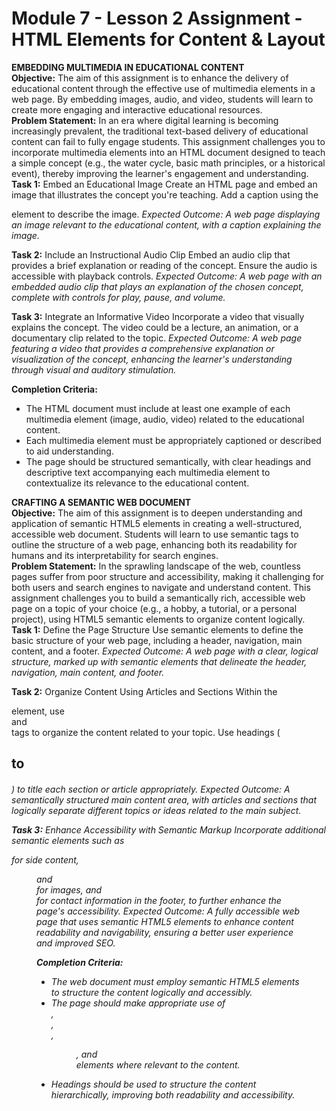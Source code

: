 # Module 7 - Lesson 2 Assignment - HTML Elements for Content & Layout

**EMBEDDING MULTIMEDIA IN EDUCATIONAL CONTENT** <br>
**Objective:** The aim of this assignment is to enhance the delivery of educational content through the effective use of multimedia elements in a web page. By embedding images, audio, and video, students will learn to create more engaging and interactive educational resources. <br>
**Problem Statement:** In an era where digital learning is becoming increasingly prevalent, the traditional text-based delivery of educational content can fail to fully engage students. This assignment challenges you to incorporate multimedia elements into an HTML document designed to teach a simple concept (e.g., the water cycle, basic math principles, or a historical event), thereby improving the learner's engagement and understanding. <br>
**Task 1:** Embed an Educational Image Create an HTML page and embed an image that illustrates the concept you're teaching. Add a caption using the <figcaption> element to describe the image.
*Expected Outcome: A web page displaying an image relevant to the educational content, with a caption explaining the image.* <br>

**Task 2:** Include an Instructional Audio Clip Embed an audio clip that provides a brief explanation or reading of the concept. Ensure the audio is accessible with playback controls.
*Expected Outcome: A web page with an embedded audio clip that plays an explanation of the chosen concept, complete with controls for play, pause, and volume.* <br>

**Task 3:** Integrate an Informative Video Incorporate a video that visually explains the concept. The video could be a lecture, an animation, or a documentary clip related to the topic.
*Expected Outcome: A web page featuring a video that provides a comprehensive explanation or visualization of the concept, enhancing the learner's understanding through visual and auditory stimulation.* <br>

**Completion Criteria:**
- The HTML document must include at least one example of each multimedia element (image, audio, video) related to the educational content.
- Each multimedia element must be appropriately captioned or described to aid understanding.
- The page should be structured semantically, with clear headings and descriptive text accompanying each multimedia element to contextualize its relevance to the educational content. <br>

**CRAFTING A SEMANTIC WEB DOCUMENT** <br>
**Objective:** The aim of this assignment is to deepen understanding and application of semantic HTML5 elements in creating a well-structured, accessible web document. Students will learn to use semantic tags to outline the structure of a web page, enhancing both its readability for humans and its interpretability for search engines. <br>
**Problem Statement:** In the sprawling landscape of the web, countless pages suffer from poor structure and accessibility, making it challenging for both users and search engines to navigate and understand content. This assignment challenges you to build a semantically rich, accessible web page on a topic of your choice (e.g., a hobby, a tutorial, or a personal project), using HTML5 semantic elements to organize content logically. <br>
**Task 1:** Define the Page Structure Use semantic elements to define the basic structure of your web page, including a header, navigation, main content, and a footer.
*Expected Outcome: A web page with a clear, logical structure, marked up with semantic elements that delineate the header, navigation, main content, and footer.* <br>

**Task 2:** Organize Content Using Articles and Sections Within the <main> element, use <article> and <section> tags to organize the content related to your topic. Use headings (<h2> to <h6>) to title each section or article appropriately.
*Expected Outcome: A semantically structured main content area, with articles and sections that logically separate different topics or ideas related to the main subject.* <br>

**Task 3:** Enhance Accessibility with Semantic Markup Incorporate additional semantic elements such as <aside> for side content, <figure> and <figcaption> for images, and <address> for contact information in the footer, to further enhance the page's accessibility.
*Expected Outcome: A fully accessible web page that uses semantic HTML5 elements to enhance content readability and navigability, ensuring a better user experience and improved SEO.* <br>

**Completion Criteria:**
- The web document must employ semantic HTML5 elements to structure the content logically and accessibly.
- The page should make appropriate use of <article>, <section>, <aside>, <figure>, and <address> elements where relevant to the content.
- Headings should be used to structure the content hierarchically, improving both readability and accessibility.
